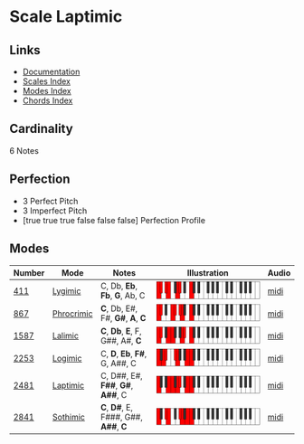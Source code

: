 # Scale Laptimic

## Links

- [Documentation](README.md)
- [Scales Index](Scales.md)
- [Modes Index](Modes.md)
- [Chords Index](Chords.md)

## Cardinality

6 Notes

## Perfection

- 3 Perfect Pitch
- 3 Imperfect Pitch
- [true true true false false false] Perfection Profile

## Modes

| Number | Mode | Notes | Illustration | Audio |
|--------|------|-------|--------------|-------|
| [411](https://ianring.com/musictheory/scales/411) | [Lygimic](ModeLygimic.md) | C, Db, **Eb**, **Fb**, **G**, Ab, C | ![CNaturalLygimic](ModeCNaturalLygimic.png) | [midi](https://github.com/edipermadi/music/blob/main/docs/ModeCNaturalLygimic.mid?raw=true) | 
| [867](https://ianring.com/musictheory/scales/867) | [Phrocrimic](ModePhrocrimic.md) | **C**, Db, E#, F#, **G#**, **A**, **C** | ![CNaturalPhrocrimic](ModeCNaturalPhrocrimic.png) | [midi](https://github.com/edipermadi/music/blob/main/docs/ModeCNaturalPhrocrimic.mid?raw=true) | 
| [1587](https://ianring.com/musictheory/scales/1587) | [Lalimic](ModeLalimic.md) | **C**, **Db**, **E**, F, G##, A#, **C** | ![CNaturalLalimic](ModeCNaturalLalimic.png) | [midi](https://github.com/edipermadi/music/blob/main/docs/ModeCNaturalLalimic.mid?raw=true) | 
| [2253](https://ianring.com/musictheory/scales/2253) | [Logimic](ModeLogimic.md) | C, **D**, **Eb**, **F#**, G, A##, C | ![CNaturalLogimic](ModeCNaturalLogimic.png) | [midi](https://github.com/edipermadi/music/blob/main/docs/ModeCNaturalLogimic.mid?raw=true) | 
| [2481](https://ianring.com/musictheory/scales/2481) | [Laptimic](ModeLaptimic.md) | C, D##, E#, **F##**, **G#**, **A##**, C | ![CNaturalLaptimic](ModeCNaturalLaptimic.png) | [midi](https://github.com/edipermadi/music/blob/main/docs/ModeCNaturalLaptimic.mid?raw=true) | 
| [2841](https://ianring.com/musictheory/scales/2841) | [Sothimic](ModeSothimic.md) | **C**, **D#**, E, F###, G##, **A##**, **C** | ![CNaturalSothimic](ModeCNaturalSothimic.png) | [midi](https://github.com/edipermadi/music/blob/main/docs/ModeCNaturalSothimic.mid?raw=true) | 
